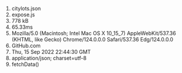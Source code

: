 1) citylots.json
2) expose.js
3) 778 kB
4) 65.33ms
5) Mozilla/5.0 (Macintosh; Intel Mac OS X 10_15_7) AppleWebKit/537.36 (KHTML, like Gecko) Chrome/124.0.0.0 Safari/537.36 Edg/124.0.0.0
6) GitHub.com
7) Thu, 15 Sep 2022 22:44:30 GMT
8) application/json; charset=utf-8
9) fetchData()


